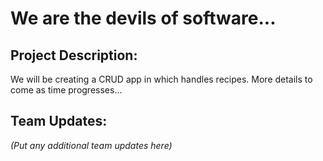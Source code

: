# We are the devils of software...

## Project Description:
We will be creating a CRUD app in which handles recipes. More details to come as time progresses...

## Team Updates:
*(Put any additional team updates here)*

